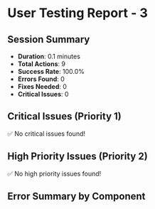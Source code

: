 # User Testing Report - 3

## Session Summary
- **Duration**: 0.1 minutes
- **Total Actions**: 9
- **Success Rate**: 100.0%
- **Errors Found**: 0
- **Fixes Needed**: 0
- **Critical Issues**: 0

## Critical Issues (Priority 1)
✅ No critical issues found!

## High Priority Issues (Priority 2)
✅ No high priority issues found!

## Error Summary by Component
